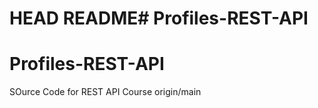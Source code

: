 HEAD
README# Profiles-REST-API
=======
# Profiles-REST-API
SOurce Code for  REST API Course
origin/main
